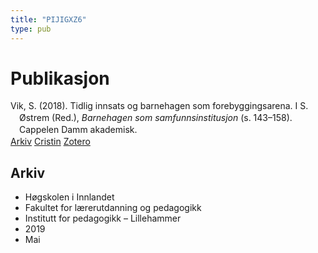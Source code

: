 ```yaml
---
title: "PIJIGXZ6"
type: pub
---
```

<h1>Publikasjon</h1>
<article id="csl-bib-container-PIJIGXZ6" class="csl-bib-container">
  <div class="csl-bib-body" style="line-height: 1.35; padding-left: 1em; text-indent:-1em;">
  <div class="csl-entry">Vik, S. (2018). Tidlig innsats og barnehagen som forebyggingsarena. I S. &#xD8;strem (Red.), <i>Barnehagen som samfunnsinstitusjon</i> (s. 143&#x2013;158). Cappelen Damm akademisk.</div>
</div>
  <div class="csl-bib-buttons">
    <a href="#taxonomy-article-PIJIGXZ6" class="csl-bib-button">Arkiv</a>
    <a href="https://app.cristin.no/results/show.jsf?id=1701334" alt="Cristin URL" class="csl-bib-button">Cristin</a>
    <a href="http://zotero.org/groups/5402882/items/PIJIGXZ6" alt="Zotero URL" class="csl-bib-button">Zotero</a>
  </div>
  <div id="csl-bib-meta-container-PIJIGXZ6"></div>
</article>
<div id="csl-bib-meta-PIJIGXZ6" class="csl-bib-meta">
  <article id="taxonomy-article-PIJIGXZ6" class="taxonomy-article">
    <h1>Arkiv</h1>
    <ul>
      <li>Høgskolen i Innlandet</li>
      <li>Fakultet for lærerutdanning og pedagogikk</li>
      <li>Institutt for pedagogikk – Lillehammer</li>
      <li>2019</li>
      <li>Mai</li>
    </ul>
  </article>
</div>
